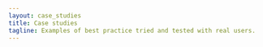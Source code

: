 ```yaml
---
layout: case_studies
title: Case studies
tagline: Examples of best practice tried and tested with real users.
---
```

